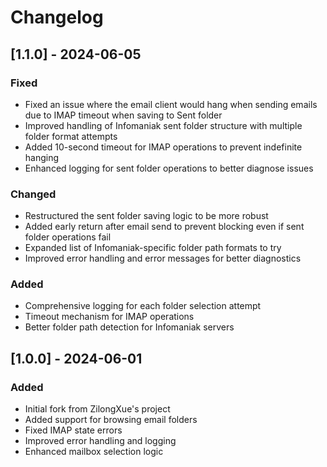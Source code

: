 # Changelog

## [1.1.0] - 2024-06-05

### Fixed
- Fixed an issue where the email client would hang when sending emails due to IMAP timeout when saving to Sent folder
- Improved handling of Infomaniak sent folder structure with multiple folder format attempts
- Added 10-second timeout for IMAP operations to prevent indefinite hanging
- Enhanced logging for sent folder operations to better diagnose issues

### Changed
- Restructured the sent folder saving logic to be more robust
- Added early return after email send to prevent blocking even if sent folder operations fail
- Expanded list of Infomaniak-specific folder path formats to try
- Improved error handling and error messages for better diagnostics

### Added
- Comprehensive logging for each folder selection attempt
- Timeout mechanism for IMAP operations
- Better folder path detection for Infomaniak servers

## [1.0.0] - 2024-06-01

### Added
- Initial fork from ZilongXue's project
- Added support for browsing email folders
- Fixed IMAP state errors
- Improved error handling and logging
- Enhanced mailbox selection logic 